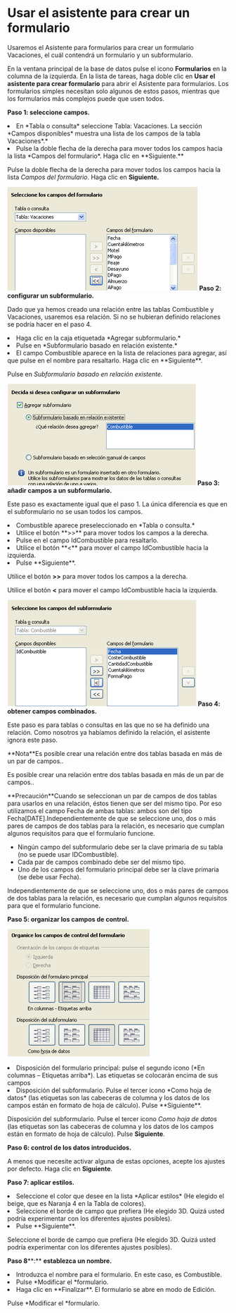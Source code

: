 
# Usar el asistente para crear un formulario

Usaremos el Asistente para formularios para crear un formulario Vacaciones, el cuál contendrá un formulario y un subformulario.

En la ventana principal de la base de datos pulse el icono **Formularios** en la columna de la izquierda. En la lista de tareas, haga doble clic en **Usar el asistente para crear formulario** para abrir el Asistente para formularios. Los formularios simples necesitan solo algunos de estos pasos, mientras que los formularios más complejos puede que usen todos.

**Paso 1: seleccione campos.**

<li>
En *Tabla o consulta* seleccione Tabla: Vacaciones. La sección *Campos disponibles* muestra una lista de los campos de la tabla Vacaciones*.*
</li>
<li>
Pulse la doble flecha de la derecha para mover todos los campos hacia la lista *Campos del formulario*. Haga clic en **Siguiente.**
</li>

Pulse la doble flecha de la derecha para mover todos los campos hacia la lista *Campos del formulario*. Haga clic en **Siguiente.**

![](img/AistenteForm.png)
**Paso 2: configurar un subformulario.**

Dado que ya hemos creado una relación entre las tablas Combustible y Vacaciones, usaremos esa relación. Si no se hubieran definido relaciones se podría hacer en el paso 4.

<li value="1">
Haga clic en la caja etiquetada *Agregar subformulario.*
</li>
<li>
Pulse en *Subformulario basado en relación existente.*
</li>
<li>
El campo Combustible aparece en la lista de relaciones para agregar, así que pulse en el nombre para resaltarlo. Haga clic en **Siguiente**.
</li>

Pulse en *Subformulario basado en relación existente.*

![](img/SubForm.png)
**Paso 3: añadir campos a un subformulario.**

Este paso es exactamente igual que el paso 1. La única diferencia es que en el subformulario no se usan todos los campos.

<li value="1">
Combustible aparece preseleccionado en *Tabla o consulta.*
</li>
<li>
Utilice el botón **&gt;&gt;** para mover todos los campos a la derecha.
</li>
<li>
Pulse en el campo IdCombustible para resaltarlo.
</li>
<li>
Utilice el botón **&lt;** para mover el campo IdCombustible hacia la izquierda.
</li>
<li>
Pulse **Siguiente**.
</li>

Utilice el botón **&gt;&gt;** para mover todos los campos a la derecha.

Utilice el botón **&lt;** para mover el campo IdCombustible hacia la izquierda.

![](img/SubForm1.png)
**Paso 4: obtener campos combinados.**

Este paso es para tablas o consultas en las que no se ha definido una relación. Como nosotros ya habíamos definido la relación, el asistente ignora este paso.
<td width="15%" bgcolor="#94bd5e">**Nota**</td><td width="85%" valign="top">Es posible crear una relación entre dos tablas basada en más de un par de campos..</td>

Es posible crear una relación entre dos tablas basada en más de un par de campos..
<td width="15%" bgcolor="#ffd320">**Precaución**</td><td width="85%" valign="top">Cuando se seleccionan un par de campos de dos tablas para usarlos en una relación, éstos tienen que ser del mismo tipo. Por eso utilizamos el campo Fecha de ambas tablas: ambos son del tipo Fecha[DATE].Independientemente de que se seleccione uno, dos o más pares de campos de dos tablas para la relación, es necesario que cumplan algunos requisitos para que el formulario funcione.<ul><li value="1">Ningún campo del subformulario debe ser la clave primaria de su tabla (no se puede usar IDCombustible).</li><li>Cada par de campos combinado debe ser del mismo tipo.</li><li>Uno de los campos del formulario principal debe ser la clave primaria (se debe usar Fecha).</li></ul></td>



Independientemente de que se seleccione uno, dos o más pares de campos de dos tablas para la relación, es necesario que cumplan algunos requisitos para que el formulario funcione.

**Paso 5: organizar los campos de control.**

![](img/FormySubform.png)
<li>
Disposición del formulario principal: pulse el segundo icono (*En columnas – Etiquetas arriba*). Las etiquetas se colocarán encima de sus campos
</li>
<li>
Disposición del subformulario. Pulse el tercer icono *Como hoja de datos* (las etiquetas son las cabeceras de columna y los datos de los campos están en formato de hoja de cálculo). Pulse **Siguiente**.
</li>

Disposición del subformulario. Pulse el tercer icono *Como hoja de datos* (las etiquetas son las cabeceras de columna y los datos de los campos están en formato de hoja de cálculo). Pulse **Siguiente**.



**Paso 6: control de los datos introducidos.**

A menos que necesite activar alguna de estas opciones, acepte los ajustes por defecto. Haga clic en **Siguiente**.

**Paso 7: aplicar estilos.**

<li value="1">
Seleccione el color que desee en la lista *Aplicar estilos* (He elegido el beige, que es Naranja 4 en la Tabla de colores).
</li>
<li>
Seleccione el borde de campo que prefiera (He elegido 3D. Quizá usted podría experimentar con los diferentes ajustes posibles).
</li>
<li>
Pulse **Siguiente**.
</li>

Seleccione el borde de campo que prefiera (He elegido 3D. Quizá usted podría experimentar con los diferentes ajustes posibles).

**Paso 8****:** **establezca un nombre.**

<li value="1">
Introduzca el nombre para el formulario. En este caso, es Combustible.
</li>
<li>
Pulse *Modificar el *formulario.
</li>
<li>
Haga clic en **Finalizar**. El formulario se abre en modo de Edición.
</li>

Pulse *Modificar el *formulario.

